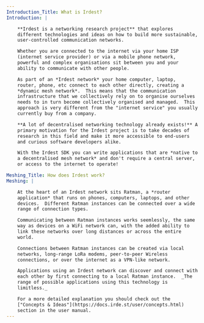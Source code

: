 ```yaml
---
Introduction_Title: What is Irdest?
Introduction: |

    **Irdest is a networking research project** that explores
    different technologies and ideas on how to build more sustainable,
    user-controlled communication networks.

    Whether you are connected to the internet via your home ISP
    (internet service provider) or via a mobile phone network,
    powerful and complex organisations sit between you and your
    ability to communicate with other people.

    As part of an *Irdest network* your home computer, laptop,
    router, phone, etc connect to each other directly, creating a
    *dynamic mesh network*.  This means that the communication
    infrastructure that we collectively rely on to organise ourselves
    needs to in turn become collectively organised and managed.  This
    approach is very different from the "internet service" you usually
    currently buy from a company.

    **A lot of decentralised networking technology already exists!** A
    primary motivation for the Irdest project is to take decades of
    research in this field and make it more accessible to end-users
    and curious software developers alike.

    With the Irdest SDK you can write applications that are *native to
    a decentralised mesh network* and don't require a central server,
    or access to the internet to operate!

Meshing_Title: How does Irdest work?
Meshing: |

    At the heart of an Irdest network sits Ratman, a *router
    application* that runs on phones, computers, laptops, and other
    devices.  Different Ratman instances can be connected over a wide
    range of connection types.

    Communicating between Ratman instances works seemlessly, the same
    way as devices on a WiFi network can, with the added ability to
    link these networks over long distances or across the entire
    world.

    Connections between Ratman instances can be created via local
    networks, long-range LoRa modems, peer-to-peer Wireless
    connections, or over the internet as a VPN-like network.

    Applications using an Irdest network can discover and connect with
    each other by first connecting to a local Ratman instance.  _The
    range of possible applications using this technology is
    limitless._

    For a more detailed explanation you should check out the
    ["Concepts & Ideas"](https://docs.irde.st/user/concepts.html)
    section in the user manual.
---
```

